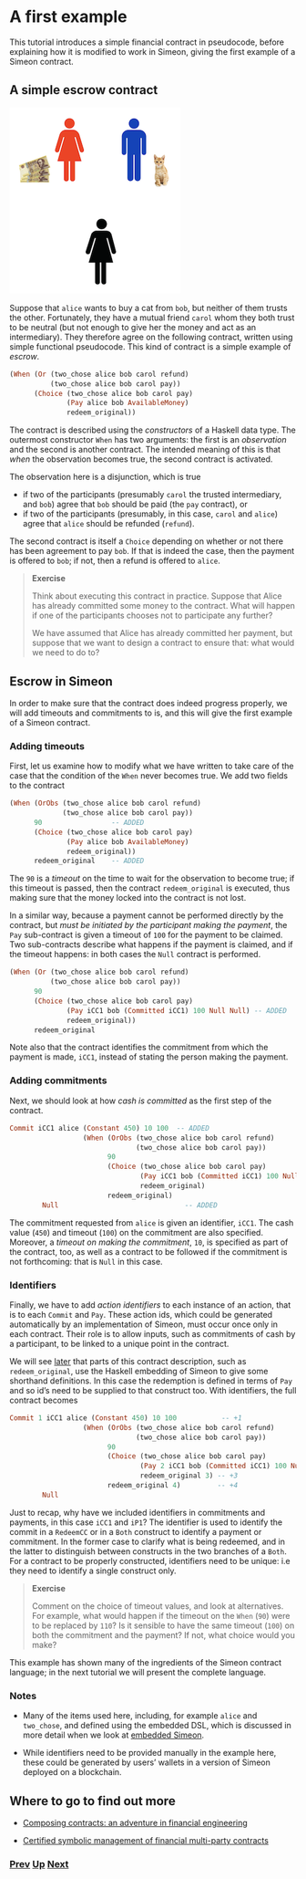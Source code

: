 # A first example

This tutorial introduces a simple financial contract in pseudocode, before explaining how it is modified to work in Simeon, giving the first example of a Simeon contract.

## A simple escrow contract

![Escrow](./pix/escrow.png)


Suppose that `alice` wants to buy a cat from `bob`, but neither of them trusts the other. Fortunately, they have a mutual friend `carol` whom they both trust to be neutral (but not enough to give her the money and act as an intermediary). They therefore agree on the following contract, written using simple functional pseudocode. This kind of contract is a simple example of _escrow_.
```haskell
(When (Or (two_chose alice bob carol refund)
          (two_chose alice bob carol pay))
      (Choice (two_chose alice bob carol pay)
              (Pay alice bob AvailableMoney)
              redeem_original))
```              
The contract is described using the _constructors_ of a Haskell data type. The outermost constructor `When` has two arguments: the first is an _observation_ and the second is another contract. The intended meaning of this is that _when_ the observation becomes true, the second contract is activated.

The observation here is a disjunction, which is true 
- if two of the participants (presumably `carol` the trusted intermediary, and `bob`) agree that `bob` should be paid (the `pay` contract), or 
- if two of the participants (presumably, in this case, `carol` and `alice`) agree that `alice` should be refunded (`refund`). 


The second contract is itself a `Choice` depending on whether or not there has been agreement to pay `bob`. If that is indeed the case, then the payment is offered to `bob`; if not, then a refund is offered to `alice`.

> __Exercise__
>  
> Think about executing this contract in practice. Suppose that Alice has already committed some money to the contract. What will happen if one of the participants chooses not to participate any further?
> 
> We have assumed that Alice has already committed her payment, but suppose that we want to design a contract to ensure that: what would we need to do to?

## Escrow in Simeon

In order to make sure that the contract does indeed progress properly, we will add timeouts and commitments to is, and this will give the first example of a Simeon contract. 

### Adding timeouts

First, let us examine how to modify what we have written to take care of the case that the condition of the `When` never becomes true. We add two fields to the contract
```haskell
(When (OrObs (two_chose alice bob carol refund)
             (two_chose alice bob carol pay))
      90                 -- ADDED
      (Choice (two_chose alice bob carol pay)
              (Pay alice bob AvailableMoney)
              redeem_original))
      redeem_original    -- ADDED 
```  
The `90` is a _timeout_ on the time to wait for the observation to become true; if this timeout is passed, then the contract `redeem_original` is executed, thus making sure that the money locked into the contract is not lost.

In a similar way, because a payment cannot be performed directly by the contract, but _must be initiated by the participant making the payment_, the `Pay` sub-contract is given a timeout of `100` for the payment to be claimed. Two sub-contracts describe what happens if the payment is claimed, and if the timeout happens: in both cases the `Null` contract is performed. 


```haskell
(When (Or (two_chose alice bob carol refund)
          (two_chose alice bob carol pay))
      90                 
      (Choice (two_chose alice bob carol pay)
              (Pay iCC1 bob (Committed iCC1) 100 Null Null) -- ADDED
              redeem_original))
      redeem_original     
```  


Note also that the contract identifies the commitment from which the payment is made, `iCC1`, instead of stating the person making the payment. 

<!--
The contract also _identifies_ the payment with the identifier `2`.
-->

### Adding commitments

Next, we should look at how _cash is committed_ as the first step of the contract.

```haskell
Commit iCC1 alice (Constant 450) 10 100  -- ADDED
                  (When (OrObs (two_chose alice bob carol refund)
                               (two_chose alice bob carol pay))
                        90
                        (Choice (two_chose alice bob carol pay)
                                (Pay iCC1 bob (Committed iCC1) 100 Null Null)
                                redeem_original)
                        redeem_original)
        Null                               -- ADDED
```
The commitment requested from `alice` is given an identifier, `iCC1`. The cash value (`450`) and timeout (`100`) on the commitment are also specified. Moreover, a _timeout on making the commitment_, `10`, is specified as part of the contract, too, as well as a contract to be followed if the commitment is not forthcoming: that is  `Null` in this case.

### Identifiers

Finally, we have to add _action identifiers_ to each instance of an action, that is to each `Commit` and `Pay`. These action ids, which could be generated automatically by an implementation of Simeon, must occur once only in each contract. Their role is to allow inputs, such as commitments of cash by a participant, to be linked to a unique point in the contract. 

We will see [later](./embedded-simeon.md) that parts of this contract description, such as `redeem_original`, use the Haskell embedding of Simeon to give some shorthand definitions. In this case the redemption is defined in terms of `Pay` and so id’s need to be supplied to that construct too. With identifiers, the full contract becomes
```haskell
Commit 1 iCC1 alice (Constant 450) 10 100           -- +1
                  (When (OrObs (two_chose alice bob carol refund)
                               (two_chose alice bob carol pay))
                        90
                        (Choice (two_chose alice bob carol pay)
                                (Pay 2 iCC1 bob (Committed iCC1) 100 Null Null) -- +2
                                redeem_original 3) -- +3
                        redeem_original 4)         -- +4
        Null                              
```


Just to recap, why have we included identifiers in commitments and payments, in this case `iCC1` and `iP1`? The identifier is used to identify the commit in a `RedeemCC` or in a `Both` construct to identify a payment or commitment. In the former case to clarify what is being redeemed, and in the latter to distinguish between constructs in the two branches of a `Both`. For a contract to be properly constructed, identifiers need to be unique: i.e they need to identify a single construct only.



> __Exercise__
>  
> Comment on the choice of timeout values, and look at alternatives. For example,  what would happen if the timeout on the `When` (`90`) were to be replaced by `110`? Is it sensible to have the same timeout (`100`) on both the commitment and the payment? If not, what choice would you make?


This example has shown many of the ingredients of the Simeon contract language; in the next tutorial we will present the complete language. 

### Notes

- Many of the items used here, including, for example `alice` and `two_chose`, and defined using the embedded DSL, which is discussed in more detail when we look at [embedded Simeon](./embedded-simeon.md).

- While identifiers need to be provided manually in the example here, these could be generated by users’ wallets in a version of Simeon deployed on a blockchain.

## Where to go to find out more

- [Composing contracts: an adventure in financial engineering](https://www.microsoft.com/en-us/research/publication/composing-contracts-an-adventure-in-financial-engineering/)

- [Certified symbolic management of financial multi-party contracts](https://dl.acm.org/citation.cfm?id=2784747)


### [Prev](./introducing-simeon.md) [Up](./README.md) [Next](./simeon-data.md)